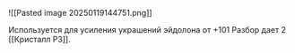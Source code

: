 ![[Pasted image 20250119144751.png]]

Используется для усиления украшений эйдолона от +101
Разбор дает 2 [[Кристалл P3]]. 